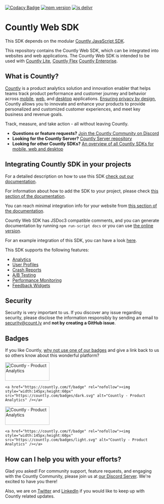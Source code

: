 [![Codacy Badge](https://app.codacy.com/project/badge/Grade/79582b7ee7ca4021a3950376402fac00)](https://app.codacy.com/gh/Countly/countly-sdk-web/dashboard?utm_source=gh&utm_medium=referral&utm_content=&utm_campaign=Badge_grade)
[![npm version](https://badge.fury.io/js/countly-sdk-web.svg)](https://badge.fury.io/js/countly-sdk-web)
[![js delivr](https://data.jsdelivr.com/v1/package/npm/countly-sdk-web/badge)](https://www.jsdelivr.com/package/npm/countly-sdk-web)

# Countly Web SDK

This SDK depends on the modular [Countly JavaScript SDK](https://github.com/Countly/countly-sdk-js).

This repository contains the Countly Web SDK, which can be integrated into websites and web applications. The Countly Web SDK is intended to be used with [Countly Lite](https://countly.com/lite), [Countly Flex](https://countly.com/flex) [Countly Enterprise](https://countly.com/enterprise).

## What is Countly?
[Countly](https://countly.com) is a product analytics solution and innovation enabler that helps teams track product performance and customer journey and behavior across [mobile](https://countly.com/mobile-analytics), [web](https://countly.com/web-analytics),
and [desktop](https://countly.com/desktop-analytics) applications. [Ensuring privacy by design](https://countly.com/privacy-by-design), Countly allows you to innovate and enhance your products to provide personalized and customized customer experiences, and meet key business and revenue goals.

Track, measure, and take action - all without leaving Countly.

* **Questions or feature requests?** [Join the Countly Community on Discord](https://discord.gg/countly)
* **Looking for the Countly Server?** [Countly Server repository](https://github.com/Countly/countly-server)
* **Looking for other Countly SDKs?** [An overview of all Countly SDKs for mobile, web and desktop](https://support.count.ly/hc/en-us/articles/360037236571-Downloading-and-Installing-SDKs#officially-supported-sdks)

## Integrating Countly SDK in your projects

For a detailed description on how to use this SDK [check out our documentation](https://support.count.ly/hc/en-us/articles/360037441932-Web-analytics-JavaScript-).

For information about how to add the SDK to your project, please check [this section of the documentation](https://support.count.ly/hc/en-us/articles/360037441932-Web-analytics-JavaScript-#adding-the-sdk-to-the-project).

You can reach minimal integration info for your website from [this section of the documentation](https://support.count.ly/hc/en-us/articles/360037441932-Web-analytics-JavaScript-#minimal-setup).

Countly Web SDK has JSDoc3 compatible comments, and you can generate documentation by running `npm run-script docs` or you can use [the online version](https://countly.github.io/countly-sdk-web/).

For an example integration of this SDK, you can have a look [here](https://github.com/Countly/countly-sdk-web/tree/master/examples).

This SDK supports the following features:
* [Analytics](https://support.count.ly/hc/en-us/articles/4431589003545-Analytics)
* [User Profiles](https://support.count.ly/hc/en-us/articles/4403281285913-User-Profiles)
* [Crash Reports](https://support.count.ly/hc/en-us/articles/4404213566105-Crashes-Errors)
* [A/B Testing](https://support.count.ly/hc/en-us/articles/4416496362393-A-B-Testing-)
* [Performance Monitoring](https://support.count.ly/hc/en-us/articles/4734457847705-Performance)
* [Feedback Widgets](https://support.count.ly/hc/en-us/articles/4652903481753-Feedback-Surveys-NPS-and-Ratings-)

## Security
Security is very important to us. If you discover any issue regarding security, please disclose the information responsibly by sending an email to security@count.ly and **not by creating a GitHub issue**.

## Badges
If you like Countly, [why not use one of our badges](https://countly.com/brand-guidelines) and give a link back to us so others know about this wonderful platform?

<a href="https://countly.com/f/badge" rel="nofollow"><img style="width:145px;height:60px" src="https://countly.com/badges/dark.svg?v2" alt="Countly - Product Analytics" /></a>

```JS
<a href="https://countly.com/f/badge" rel="nofollow"><img style="width:145px;height:60px" src="https://countly.com/badges/dark.svg" alt="Countly - Product Analytics" /></a>
```

<a href="https://countly.com/f/badge" rel="nofollow"><img style="width:145px;height:60px" src="https://countly.com/badges/light.svg?v2" alt="Countly - Product Analytics" /></a>

```JS
<a href="https://countly.com/f/badge" rel="nofollow"><img style="width:145px;height:60px" src="https://countly.com/badges/light.svg" alt="Countly - Product Analytics" /></a>
```

## How can I help you with your efforts?
Glad you asked! For community support, feature requests, and engaging with the Countly Community, please join us at [our Discord Server](https://discord.gg/countly). We're excited to have you there!

Also, we are on [Twitter](https://twitter.com/gocountly) and [LinkedIn](https://www.linkedin.com/company/countly) if you would like to keep up with Countly related updates.
